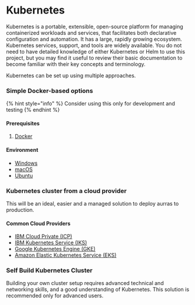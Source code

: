 # Kubernetes

Kubernetes is a portable, extensible, open-source platform for managing containerized workloads and services, that facilitates both declarative configuration and automation. It has a large, rapidly growing ecosystem. Kubernetes services, support, and tools are widely available. You do not need to have detailed knowledge of either Kubernetes or Helm to use this project, but you may find it useful to review their basic documentation to become familiar with their key concepts and terminology.

Kubernetes can be set up using multiple approaches.

### Simple Docker-based options

{% hint style="info" %}
Consider using this only for development and testing
{% endhint %}

#### Prerequisites

1. [Docker](../docker/)

#### Environment

* [Windows](environments/windows.md)
* [macOS](environments/macos.md)
* [Ubuntu](environments/kubernetes-ubuntu.md)

### Kubernetes cluster from a cloud provider

This will be an ideal, easier and a managed solution to deploy aurras to production.

#### Common Cloud Providers

* [IBM Cloud Private \(ICP\)](https://www.ibm.com/support/knowledgecenter/en/SSBS6K_3.1.1/getting_started/introduction.html)
* [IBM Kubernetes Service \(IKS\)](www.ibm.com/kubernetes/service)
* [Google Kubernetes Engine \(GKE\)](https://cloud.google.com/containers/gke)
* [Amazon Elastic Kubernetes Service \(EKS\)](https://aws.amazon.com/eks/)

### Self Build Kubernetes Cluster

Building your own cluster setup requires advanced technical and networking skills, and a good understanding of Kubernetes. This solution is recommended only for advanced users.

